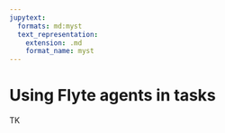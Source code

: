 ```yaml
---
jupytext:
  formats: md:myst
  text_representation:
    extension: .md
    format_name: myst
---
```


# Using Flyte agents in tasks

TK